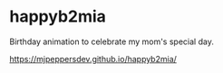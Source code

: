 # happyb2mia
Birthday animation to celebrate my mom's special day.

https://mjpeppersdev.github.io/happyb2mia/
